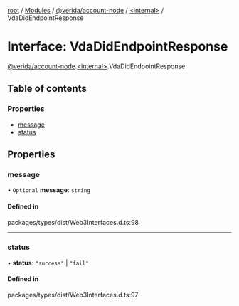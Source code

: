 [root](../README.md) / [Modules](../modules.md) / [@verida/account-node](../modules/verida_account_node.md) / [<internal\>](../modules/verida_account_node._internal_.md) / VdaDidEndpointResponse

# Interface: VdaDidEndpointResponse

[@verida/account-node](../modules/verida_account_node.md).[<internal\>](../modules/verida_account_node._internal_.md).VdaDidEndpointResponse

## Table of contents

### Properties

- [message](verida_account_node._internal_.VdaDidEndpointResponse.md#message)
- [status](verida_account_node._internal_.VdaDidEndpointResponse.md#status)

## Properties

### message

• `Optional` **message**: `string`

#### Defined in

packages/types/dist/Web3Interfaces.d.ts:98

___

### status

• **status**: ``"success"`` \| ``"fail"``

#### Defined in

packages/types/dist/Web3Interfaces.d.ts:97
